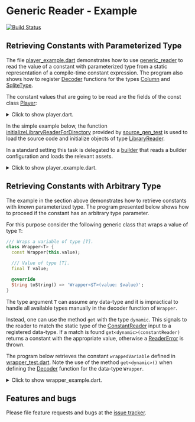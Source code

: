 # Generic Reader - Example
[![Build Status](https://travis-ci.com/simphotonics/generic_reader.svg?branch=master)](https://travis-ci.com/simphotonics/generic_reader)

## Retrieving Constants with Parameterized Type

The file [player_example.dart] demonstrates how to use [generic_reader] to read the value of a constant with parameterized type from a static representation of a compile-time constant expression. The program also shows how to register [Decoder] functions for the types [Column] and [SqliteType].

The constant values that are going to be read are the fields of the const class [Player]:
<details>

<summary> Click to show player.dart. </summary>

```Dart
import 'package:generic_reader/src/test_types/column.dart';
import 'package:generic_reader/src/test_types/sponsor.dart';
import 'package:generic_reader/src/test_types/sqlite_type.dart';
import 'package:generic_reader/src/test_types/unregistered_test_type.dart';

/// Class modelling a player.
class Player {
  const Player();

  /// Column name
  final columnName = 'Player';

  /// Column storing player id.
  final id = const Column<Integer>();

  /// Column storing first name of player.
  final firstName = const Column<Text>(
    defaultValue: Text('Thomas'),
  );

  /// List of sponsors
  final List<Sponsor> sponsors = const [
    Sponsor('Johnson\'s'),
    Sponsor('Smith Brothers'),
  ];

  /// Test unregistered type.
  final unregistered = const UnRegisteredTestType();

  /// Test [Set<int>].
  final Set<int> primeNumbers = const {1, 3, 5, 7, 11, 13};
```
</details>

In the simple example below, the function [initializeLibraryReaderForDirectory] provided by [source_gen_test] is used to load the source code and initialize objects of type [LibraryReader].

In a standard setting this task is delegated to a [builder] that reads a builder configuration and loads the relevant assets.

<details>
<summary> Click to show player_example.dart. </summary>

```Dart
import 'package:ansicolor/ansicolor.dart';
import 'package:example/src/column.dart';
import 'package:example/src/sponsor.dart';
import 'package:example/src/sqlite_type.dart';
import 'package:generic_reader/generic_reader.dart';
import 'package:source_gen/source_gen.dart' show ConstantReader;
import 'package:source_gen_test/src/init_library_reader.dart';

/// To run this program navigate to the folder: /example
/// in your local copy the package [generic_reader] and
/// use the command:
///
/// # dart bin/player_example.dart

/// Demonstrates how to use [GenericReader] to read constants
/// with parameterized type from a static representation
/// of a compile-time constant expression
/// represented by a [ConstantReader].
Future<void> main() async {
  /// Reading libraries.
  final playerLib = await initializeLibraryReaderForDirectory(
    'lib/src',
    'player.dart',
  );

  // ConstantReader representing field 'columnName'.
  final columnNameCR =
      ConstantReader(playerLib.classes.first.fields[0].computeConstantValue());

  // ConstantReade representing field 'firstName'.
  final firstNameCR =
      ConstantReader(playerLib.classes.first.fields[2].computeConstantValue());

  final sponsorsCR =
      ConstantReader(playerLib.classes.first.fields[3].computeConstantValue());

  // Get singleton instance of the reader.
  final reader = GenericReader();

  final Decoder<Integer> integerDecoder = ((cr) {
    if (cr == null) return null;
    return Integer(cr.peek('value')?.intValue);
  });
  final Decoder<Real> realDecoder = ((cr) {
    if (cr == null) return null;
    return Real(cr.peek('value')?.doubleValue);
  });
  final Decoder<Boolean> booleanDecoder = ((cr) {
    if (cr == null) return null;
    return Boolean(cr.peek('value')?.boolValue);
  });
  final Decoder<Text> textDecoder = ((cr) {
    if (cr == null) return null;
    return Text(cr.peek('value')?.stringValue);
  });

  final Decoder<SqliteType> sqliteTypeDecoder = ((cr) {
    if (cr == null) return null;
    if (reader.holdsA<Integer>(cr)) return reader.get<Integer>(cr);
    if (reader.holdsA<Text>(cr)) return reader.get<Text>(cr);
    if (reader.holdsA<Real>(cr)) return reader.get<Real>(cr);
    return reader.get<Boolean>(cr);
  });

  // Adding a decoder for constants of type [Column].
  reader.addDecoder<Column>((cr) {
    if (cr == null) return null;
    final defaultValueCR = cr.peek('defaultValue');
    final defaultValue = reader.get<SqliteType>(defaultValueCR);

    final nameCR = cr.peek('name');
    final name = reader.get<String>(nameCR);

    Column<T> columnFactory<T extends SqliteType>() {
      return Column<T>(
        defaultValue: defaultValue,
        name: name,
      );
    }

    if (reader.holdsA<Column>(cr, typeArgs: [Text]))
      return columnFactory<Text>();
    if (reader.holdsA<Column>(cr, typeArgs: [Real]))
      return columnFactory<Real>();
    if (reader.holdsA<Column>(cr, typeArgs: [Integer]))
      return columnFactory<Integer>();
    return columnFactory<Boolean>();
  });

  reader
      .addDecoder<Integer>(integerDecoder)
      .addDecoder<Boolean>(booleanDecoder)
      .addDecoder<Text>(textDecoder)
      .addDecoder<Real>(realDecoder)
      .addDecoder<SqliteType>(sqliteTypeDecoder);


  AnsiPen green = AnsiPen()..green(bold: true);

  // Retrieve an instance of [String].
  final columnName = reader.get<String>(columnNameCR);
  print(green('Retrieving a [String]'));
  print('columnName = \'$columnName\'');
  print('');
  // Prints:
  // Retrieving a [String]
  // columnName = 'Player'

  // Retrieve an instance of [Column<Text>].
  final columnFirstName = reader.get<Column>(firstNameCR);
  print(green('Retrieving a [Column<Text>]:'));
  print(columnFirstName);
  // Prints:
  // Retrieving a [Column<Text>]:
  // Column<Text>(
  //   defaultValue: Text('Thomas')
  // )

  // Adding a decoder function for type [Sponsor].
  reader.addDecoder<Sponsor>((cr) => Sponsor(cr.peek('name').stringValue));

  final sponsors = reader.getList<Sponsor>(sponsorsCR);

  print('');
  print(green('Retrieving a [List<Sponsor>]:'));
  print(sponsors);
  // Prints:
  // Retrieving a [List<Sponsor>]:
  // [Sponsor: Johnson's, Sponsor: Smith Brothers]

  final id = reader.get<Column>(idCR);
  print('');
  print(green('Retrieving a [Column<Integer>]:'));
  print(id);
  // Prints:
  // Retrieving a [Column<Integer>]:
  // Column<Integer>(
  // )
}
```

</details>

## Retrieving Constants with Arbitrary Type

The example in the section above demonstrates how to retrieve constants with *known* parameterized type. The program presented below shows how to proceed if the constant has an arbitrary type parameter.

For this purpose consider the following generic class that wraps a value of type `T`:
```Dart
/// Wraps a variable of type [T].
class Wrapper<T> {
  const Wrapper(this.value);

  /// Value of type [T].
  final T value;

  @override
  String toString() => 'Wrapper<$T>(value: $value)';
}
```

The type argument `T` can assume any data-type and it is impractical to handle all available types manually in the decoder function of `Wrapper`.

Instead, one can use the method `get` with the type `dynamic`. This signals to the reader to match the static type of the [ConstantReader] input to a registered data-type.
If a match is found `get<dynamic>(constantReader)` returns a constant with
the appropriate value, otherwise a [ReaderError] is thrown.


The program below retrieves the constant `wrappedVariable` defined in [wrapper_test.dart].
Note the use of the method `get<dynamic>()` when defining the [Decoder] function for
the data-type `Wrapper`.

<details> <summary> Click to show wrapper_example.dart. </summary>

```Dart
import 'package:ansicolor/ansicolor.dart';
import 'package:example/src/sqlite_type.dart';
import 'package:example/src/wrapper.dart';
import 'package:generic_reader/generic_reader.dart';
import 'package:source_gen/source_gen.dart' show ConstantReader;
import 'package:source_gen_test/src/init_library_reader.dart';

/// To run this program navigate to the folder: /example
/// in your local copy the package [generic_reader] and
/// use the command:
///
/// # dart bin/wrapper_example.dart

/// Demonstrates how use [GenericReader] to read constants
/// with parameterized type from a static representation
/// of a compile-time constant expression
/// represented by a [ConstantReader].
Future<void> main() async {
  /// Reading libraries.
  final wrapperTestLib = await initializeLibraryReaderForDirectory(
    'lib/src',
    'wrapper_test.dart',
  );

  final wrappedCR = ConstantReader(
      wrapperTestLib.classes.first.fields[0].computeConstantValue());

  // Get singleton instance of the reader.
  final reader = GenericReader();

  AnsiPen green = AnsiPen()..green(bold: true);

  // Adding a decoder function for type [Wrapper].
  reader.addDecoder<Wrapper>((cr) {
    valueType = reader.findType(cr.objectValue.);

    final valueCR = cr.peek('value') as type;
    final value = reader.get<dynamic>(valueCR);
    return Wrapper(value);
  });

  final wrapped = reader.get<Wrapper>(wrappedCR);
  print(green('Retrieving a [Wrapper<dynamic>]:'));
  print(wrapped);
  // Prints:
  // Retrieving a [Wrapper<dynamic>]:
  // Wrapper<dynamic>(value: 29)
}
```
</details>


## Features and bugs
Please file feature requests and bugs at the [issue tracker].

[builder]: https://github.com/dart-lang/build
[issue tracker]: https://github.com/simphotonics/directed_graph/issues

[initializeLibraryReaderForDirectory]: https://pub.dev/documentation/source_gen_test/latest/source_gen_test/initializeLibraryReaderForDirectory.html

[LibraryReader]: https://pub.dev/documentation/source_gen/latest/source_gen/LibraryReader-class.html

[generic_reader]: https://pub.dev/packages/generic_reader
[directed_graph]: https://github.com/simphotonics/directed_graph/
[Column]: https://github.com/simphotonics/generic_reader/blob/master/lib/src/test_types/column.dart
[ConstantReader]: https://pub.dev/documentation/source_gen/latest/source_gen/ConstantReader-class.html
[Decoder]: https://github.com/simphotonics/generic_reader#decoder-functions
[Player]: https://github.com/simphotonics/generic_reader/blob/master/example/lib/src/player.dart

[player_example.dart]: https://github.com/simphotonics/generic_reader/blob/master/example/bin/player_example.dart

[ReaderError]: https://pub.dev/documentation/generic_reader/latest/generic_reader/ReaderError-class.html
[source_gen]: https://pub.dev/packages/source_gen
[source_gen_test]: https://pub.dev/packages/source_gen_test

[SqliteType]: https://github.com/simphotonics/generic_reader/blob/master/lib/src/test_types/sqlite_type.dart

[wrapper_test.dart]: https://github.com/simphotonics/generic_reader/blob/master/example/lib/src/wrapper_test.dart

